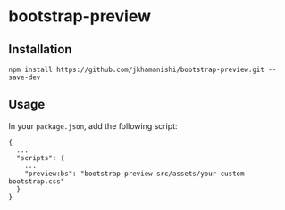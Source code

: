 # bootstrap-preview

## Installation
```
npm install https://github.com/jkhamanishi/bootstrap-preview.git --save-dev
```

## Usage
In your `package.json`, add the following script:
```
{
  ...
  "scripts": {
    ...
    "preview:bs": "bootstrap-preview src/assets/your-custom-bootstrap.css"
  }
}
```